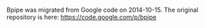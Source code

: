Bpipe was migrated from Google code on  2014-10-15.
The original repository is here: https://code.google.com/p/bpipe